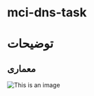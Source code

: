 # mci-dns-task
# توضیحات 
## معماری 
![This is an image](https://myoctocat.com/assets/images/base-octocat.svg)
